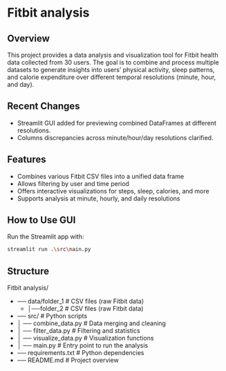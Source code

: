 # Fitbit analysis

## Overview

This project provides a data analysis and visualization tool for Fitbit health data collected from 30 users. The goal is to combine and process multiple datasets to generate insights into users’ physical activity, sleep patterns, and calorie expenditure over different temporal resolutions (minute, hour, and day).

## Recent Changes

- Streamlit GUI added for previewing combined DataFrames at different resolutions.
- Columns discrepancies across minute/hour/day resolutions clarified.

## Features

- Combines various Fitbit CSV files into a unified data frame
- Allows filtering by user and time period
- Offers interactive visualizations for steps, sleep, calories, and more
- Supports analysis at minute, hourly, and daily resolutions


## How to Use GUI

Run the Streamlit app with:

```bash
streamlit run .\src\main.py
```

## Structure

Fitbit analysis/

- ── data/folder_1 # CSV files (raw Fitbit data)
  - │──folder_2 # CSV files (raw Fitbit data)
- ── src/ # Python scripts
- │ ── combine_data.py # Data merging and cleaning
- │ ── filter_data.py # Filtering and statistics
- │ ── visualize_data.py # Visualization functions
- │ ── main.py # Entry point to run the analysis
- ── requirements.txt # Python dependencies
- ── README.md # Project overview
